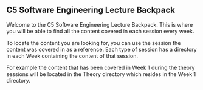 ## C5 Software Engineering Lecture Backpack

Welcome to the C5 Software Engineering Lecture Backpack. This is where you will be able to find all the content covered in each session every week.

To locate the content you are looking for, you can use the session the content was covered in as a reference. Each type of session has a directory in each Week containing the content of that session.

For example the content that has been covered in Week 1 during the theory sessions will be located in the Theory directory which resides in the Week 1 directory.
